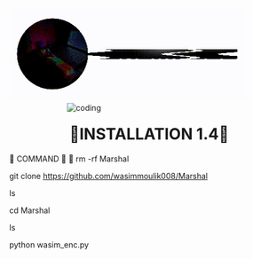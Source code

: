 ![logo](https://github.com/wasimmoulik008/wasimmoulik008/blob/main/lv_0_20230712234709.gif)
<img align="right" alt="coding" width="400" src="https://giphy.com/gifs/mic-donald-trump-anonymous-AeHLxU7TZXCPS">
<h1 align="center">💠INSTALLATION 1.4💠</h1
<h1 align="center">💠 COMMAND 🍁 💠</h1>
rm -rf Marshal

git clone https://github.com/wasimmoulik008/Marshal

ls 

cd Marshal

ls 

python wasim_enc.py
